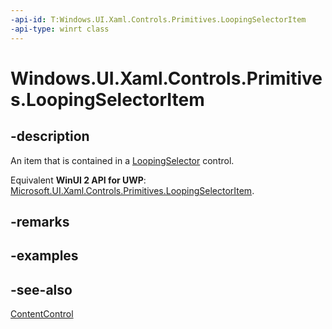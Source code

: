 ```yaml
---
-api-id: T:Windows.UI.Xaml.Controls.Primitives.LoopingSelectorItem
-api-type: winrt class
---
```


<!-- Class syntax.
public class LoopingSelectorItem : Windows.UI.Xaml.Controls.ContentControl, Windows.UI.Xaml.Controls.Primitives.ILoopingSelectorItem
-->

# Windows.UI.Xaml.Controls.Primitives.LoopingSelectorItem

## -description
An item that is contained in a [LoopingSelector](loopingselector.md) control.

Equivalent **WinUI 2 API for UWP**: [Microsoft.UI.Xaml.Controls.Primitives.LoopingSelectorItem](/windows/winui/api/microsoft.ui.xaml.controls.primitives.loopingselectoritem).

## -remarks

<!--No XAML syntax for this class. Can't be used as a XAML element because there is no public constructor. Properties of the class can be set indirectly though, because it is a Control and therefore has an implicit style via the key "primitives:LoopingSelectorItem" in generic.xaml.-->

## -examples

## -see-also
[ContentControl](../windows.ui.xaml.controls/contentcontrol.md)

